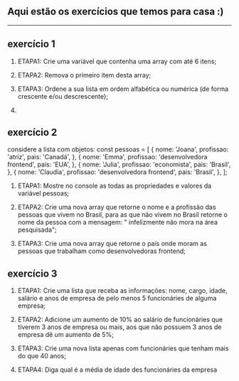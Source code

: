 
## Aqui estão os exercícios que temos para casa :)

---

## exercício 1

1. ETAPA1: Crie uma variável que contenha uma array com até 6 itens;

2. ETAPA2: Remova o primeiro item desta array;

3. ETAPA3: Ordene a sua lista em ordem alfabética ou numérica (de forma crescente e/ou descrescente);

4.  


## exercício 2

considere a lista com objetos:
const pessoas = [
    {
        nome: 'Joana',
        profissao: 'atriz',
        pais: 'Canadá',
    },
    {
        nome: 'Emma',
        profissao: 'desenvolvedora frontend',
        pais: 'EUA',
    },
    {
        nome: 'Julia',
        profissao: 'economista',
        pais: 'Brasil',
    },
    {
        nome: 'Claudia',
        profissao: 'desenvolvedora frontend',
        pais: 'Brasil',
    },
];

1. ETAPA1: Mostre no console as todas as propriedades e valores da variável pessoas;

2. ETAPA2: Crie uma nova array que retorne o nome e a profissão das pessoas que vivem no Brasil, para as que não vivem no Brasil retorne o nome da pessoa com a mensagem: " infelizmente não mora na área pesquisada"; 

3. ETAPA3: Crie uma nova array que retorne o país onde moram as pessoas que trabalham como desenvolvedoras frontend;



## exercício 3 

1. ETAPA1: Crie uma lista que receba as informações: nome, cargo, idade, salário e anos de empresa de pelo menos 5 funcionáries de alguma empresa;

2. ETAPA2: Adicione um aumento de 10% ao salário de funcionáries que tiverem 3 anos de empresa ou mais, aos que não possuem 3 anos de empresa dê um aumento de 5%;

3. ETAPA3: Crie uma nova lista apenas com funcionáries que tenham mais do que 40 anos; 

4. ETAPA4: Diga qual é a média de idade des funcionáries da empresa